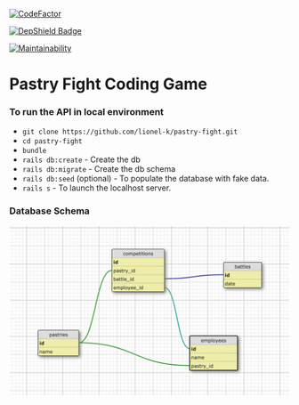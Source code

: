 [![CodeFactor](https://www.codefactor.io/repository/github/lionel-k/pastry-fight/badge)](https://www.codefactor.io/repository/github/lionel-k/pastry-fight)

[![DepShield Badge](https://depshield.sonatype.org/badges/lionel-k/pastry-fight/depshield.svg)](https://depshield.github.io)

[![Maintainability](https://api.codeclimate.com/v1/badges/7e6a1c367299c78b00ce/maintainability)](https://codeclimate.com/github/lionel-k/pastry-fight/maintainability)

# Pastry Fight Coding Game

### To run the API in local environment

- `git clone https://github.com/lionel-k/pastry-fight.git`
- `cd pastry-fight`
- `bundle`
- `rails db:create` - Create the db
- `rails db:migrate` - Create the db schema
- `rails db:seed` (optional) - To populate the database with fake data.
- `rails s` - To launch the localhost server.


### Database Schema

![alt text](https://raw.githubusercontent.com/lionel-k/pastry-fight/master/public/database-schema.png)
